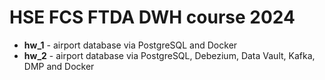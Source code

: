 # HSE FCS FTDA DWH course 2024

* **hw_1** - airport database via PostgreSQL and Docker
* **hw_2** - airport database via PostgreSQL, Debezium, Data Vault, Kafka, DMP and Docker
